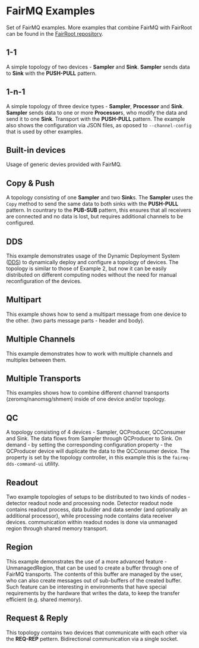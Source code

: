 # FairMQ Examples

Set of FairMQ examples. More examples that combine FairMQ with FairRoot can be found in the [FairRoot repository](https://github.com/FairRootGroup/FairRoot/tree/dev/examples/).

## 1-1

A simple topology of two devices - **Sampler** and **Sink**. **Sampler** sends data to **Sink** with the **PUSH-PULL** pattern.

## 1-n-1

A simple topology of three device types - **Sampler**, **Processor** and **Sink**. **Sampler** sends data to one or more **Processor**s, who modify the data and send it to one **Sink**. Transport with the **PUSH-PULL** pattern. The example also shows the configuration via JSON files, as oposed to `--channel-config` that is used by other examples.

## Built-in devices

Usage of generic devies provided with FairMQ.

## Copy & Push

A topology consisting of one **Sampler** and two **Sink**s. The **Sampler** uses the `Copy` method to send the same data to both sinks with the **PUSH-PULL** pattern. In countrary to the **PUB-SUB** pattern, this ensures that all receivers are connected and no data is lost, but requires additional channels to be configured.

## DDS

This example demonstrates usage of the Dynamic Deployment System ([DDS](http://dds.gsi.de/)) to dynamically deploy and configure a topology of devices. The topology is similar to those of Example 2, but now it can be easily distributed on different computing nodes without the need for manual reconfiguration of the devices.

## Multipart

This example shows how to send a multipart message from one device to the other. (two parts message parts - header and body).

## Multiple Channels

This example demonstrates how to work with multiple channels and multiplex between them.

## Multiple Transports

This examples shows how to combine different channel transports (zeromq/nanomsg/shmem) inside of one device and/or topology.

## QC

A topology consisting of 4 devices - Sampler, QCProducer, QCConsumer and Sink. The data flows from Sampler through QCProducer to Sink. On demand - by setting the corresponding configuration property - the QCProducer device will duplicate the data to the QCConsumer device. The property is set by the topology controller, in this example this is the `fairmq-dds-command-ui` utility.

## Readout

Two example topologies of setups to be distributed to two kinds of nodes - detector readout node and processing node. Detector readout node contains readout process, data builder and data sender (and optionally an additional processor), while processing node contains data receiver devices. communication within readout nodes is done via unmanaged region through shared memory transport.

## Region

This example demonstrates the use of a more advanced feature - UnmanagedRegion, that can be used to create a buffer through one of FairMQ transports. The contents of this buffer are managed by the user, who can also create messages out of sub-buffers of the created buffer. Such feature can be interesting in environments that have special requirements by the hardware that writes the data, to keep the transfer efficient (e.g. shared memory).

## Request & Reply

This topology contains two devices that communicate with each other via the **REQ-REP** pettern. Bidirectional communication via a single socket.